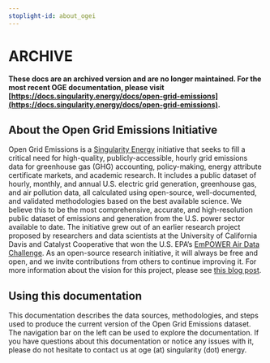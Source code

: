```yaml
---
stoplight-id: about_ogei
---
```


# ARCHIVE
**These docs are an archived version and are no longer maintained. For the most recent OGE documentation, please visit [https://docs.singularity.energy/docs/open-grid-emissions](https://docs.singularity.energy/docs/open-grid-emissions).**

## About the Open Grid Emissions Initiative
Open Grid Emissions is a [Singularity Energy](https://singularity.energy/) initiative that seeks to fill a critical need for high-quality, publicly-accessible, hourly grid emissions data for greenhouse gas (GHG) accounting, policy-making, energy attribute certificate markets, and academic research. It includes a public dataset of hourly, monthly, and annual U.S. electric grid generation, greenhouse gas, and air pollution data, all calculated using open-source, well-documented, and validated methodologies based on the best available science. We believe this to be the most comprehensive, accurate, and high-resolution public dataset of emissions and generation from the U.S. power sector available to date. The initiative grew out of an earlier research project proposed by researchers and data scientists at the University of California Davis and Catalyst Cooperative that won the U.S. EPA’s [EmPOWER Air Data Challenge](https://www.epa.gov/airmarkets/empower-air-data-challenge). As an open-source research initiative, it will always be free and open, and we invite contributions from others to continue improving it. For more information about the vision for this project, please see [this blog post](https://medium.com/singularity-energy/introducing-the-open-grid-emissions-initiative-42f68f3b3f49). 

## Using this documentation
This documentation describes the data sources, methodologies, and steps used to produce the current version of the Open Grid Emissions dataset. The navigation bar on the left can be used to explore the documentation. If you have questions about this documentation or notice any issues with it, please do not hesitate to contact us at oge (at) singularity (dot) energy.

